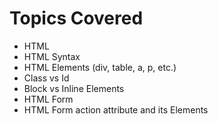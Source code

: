 # Topics Covered

- HTML
- HTML Syntax
- HTML Elements (div, table, a, p, etc.)
- Class vs Id
- Block vs Inline Elements
- HTML Form
- HTML Form action attribute and its Elements
